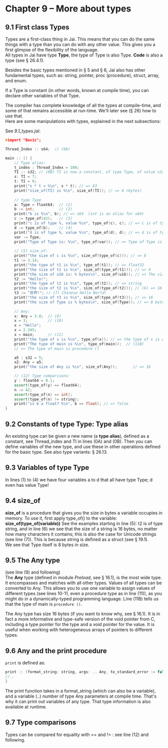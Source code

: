 # Chapter 9 – More about types

## 9.1 First class Types
Types are a first-class thing in Jai. This means that you can do the same things with a type than you can do with any other value. This gives you a first glimpse of the flexibility of the language.  
All types in Jai have type **Type**, the type of Type is also Type.
**Code** is also a type (see § 26.4.1).

Besides the basic types mentioned in § 5 and § 6, Jai also has  other fundamental types, such as: string, pointer, proc (procedure), struct, array, and enum.

If a Type is constant (in other words, known at compile time),
you can declare other variables of that Type.  

The compiler has complete knowledge of all the types at compile-time, and some of that remains accessible at run-time. We'll later see (§ 26) how to use that.  
Here are some manipulations with types, explained in the next subsections:

See *9.1_types.jai*:

```c++
#import "Basic";

Thread_Index :: s64;  // (0A)

main :: () {
    // Type alias:
    t_index : Thread_Index = 100;
    TI :: s32; // (8B) TI is now a constant, of type Type, of value s32.
    s: TI = 7;
    t: TI = 9;
    print("s * t = %\n", s * t); // => 63
    print("size_of(TI) is %\n", size_of(TI)); // => 4 (bytes)    
    
    // type Type
    a: Type = float64;  // (1)
    b := int;           // (2)
    print("b is %\n", b); // => s64  (int is an alias for s64)
    c := type_of(42);   // (3)
    print("c is of type %, value %\n", type_of(c), c); // => c is of type Type, value s64
    d := type_of(b);    // (4)
    print("d is of type %, value %\n", type_of(d), d); // => d is of type Type, value Type
    var := Type;
    print("Type of Type is: %\n", type_of(var)); // => Type of Type is: Type
 
    // (5) size_of:
    print("the size of c is %\n", size_of(type_of(c))); // => 8
    t1 := 3.14; 
    print("the type of t1 is %\n", type_of(t1)); // => float32
    print("the size of t1 is %\n", size_of(type_of(t1))); // => 4
    print("the size of u16 is: % bytes\n", size_of(u16)); // => The size of u16 is: 2 bytes
    t2 := "Hello!";
    print("the type of t2 is %\n", type_of(t2)); // => string
    print("the size of t2 is %\n", size_of(type_of(t2))); // (6) => 16
    t3 := "世界!"; // (7) Chinese Hello World!
    print("the size of t3 is %\n", size_of(type_of(t3))); // => 16
    print("the size of Type is % bytes\n", size_of(Type)); // => 8 bytes
    
    // Any:
    x: Any = 3.0;  // (9)
    x = 3;         // (10)
    x = "Hello";
    x = 2.345;
    x = main;      // (11)
    print("the type of x is %\n", type_of(x)); // => the type of x is Any
    print("The type of main is %\n", type_of(main));  // (11B)
    // => The type of main is procedure ()

    a5 : s32 = 5;
    x2: Any = a5;
    print("the size of Any is %\n", size_of(Any));       // => 16

    // (12) Type comparisons:
    y : float64 = 0.1;
    assert(type_of(y) == float64);
    n := 42;
    assert(type_of(n) == int);
    assert(type_of(n) != string);
    print("is b a float? %\n", b == float); // => false
}
```

## 9.2 Constants of type Type: Type alias
An existing type can be given a new name (a **type alias**), defined as a constant, see Thread_index and TI in lines (0A) and (0B). Then you can define variables of the new type, and use these in other operations defined for the basic type. 
See also type variants: § 26.13.

## 9.3 Variables of type Type
In lines (1) to (4) we have four variables a to d that all have type Type; d even has value Type!  

## 9.4 size_of
**size_of** is a procedure that gives you the size in bytes a variable occupies in memory.
To use it, first apply type_of() to the variable:     **size_of(type_of(variable))**
See the examples starting in line (5):
t2 is of type string, and in line (6) we see that the size of a string is 16 bytes, no matter how many characters it contains; this is also the case for Unicode strings (see line (7)). This is because string is defined as a struct (see § 19.1).  
We see that Type itself is 8 bytes in size.

## 9.5 The Any type
(see line (9) and following)  
The **Any** type (defined in module _Preload_, see § 16.1), is the most wide type. It encompasses and matches with all other types. Values of all types can be converted to Any.
This allows you to use one variable to assign values of different types (see lines 10-11, even a procedure type as in line (11)), as you might do in a dynamically-typed programming language. Line (11B) tells us that the type of main is `procedure ()`.

The Any type has size 16 bytes (if you want to know why, see § 16.1). It is in fact a more informative and type-safe version of the void pointer from C, including a type pointer for the type and a void pointer for the value.
It is useful when working with heterogeneous arrays of pointers to different types.

## 9.6 Any and the print procedure
`print` is defined as:

```c++
print :: (format_string: string, args: .. Any, to_standard_error := false) -> bytes_printed: s64 {
//..
}
```

The print function takes in a format_string (which can also be a variable), and a variable (..) number of type Any parameters at compile time. That's why it can print out variables of any type. That type information is also available at runtime. 

## 9.7 Type comparisons
Types can be compared for equality with == and != : see line (12) and following.

